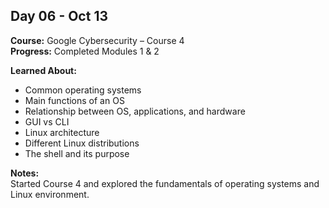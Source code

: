 ## Day 06 - Oct 13

**Course:** Google Cybersecurity – Course 4  
**Progress:** Completed Modules 1 & 2  

**Learned About:**
- Common operating systems  
- Main functions of an OS  
- Relationship between OS, applications, and hardware  
- GUI vs CLI  
- Linux architecture  
- Different Linux distributions  
- The shell and its purpose  

**Notes:**  
Started Course 4 and explored the fundamentals of operating systems and Linux environment.
